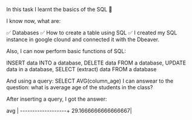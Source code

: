 In this task I learnt the basics of the SQL 💙

I know now, what are:

✅ Databases
✅ How to create a table using SQL
✅ I created my SQL instance in google clound and connected it with the Dbeaver.

Also, I can now perform basic functions of SQL:

INSERT data INTO a database,
DELETE data FROM a database,
UPDATE data in a database,
SELECT (extract) data FROM a database

And using a query: SELECT AVG(column_age) I can answear to the question: what is average age of the students in the class?

After inserting a query, 
I got the answer: 

avg                |
-------------------+
29.1666666666666667|

